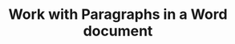 ﻿---
title: "Work with Paragraphs in a Word document"
type: docs
url: /paragraphs/
description: "Work with Paragraphs in a Word document"
weight: 200
---

